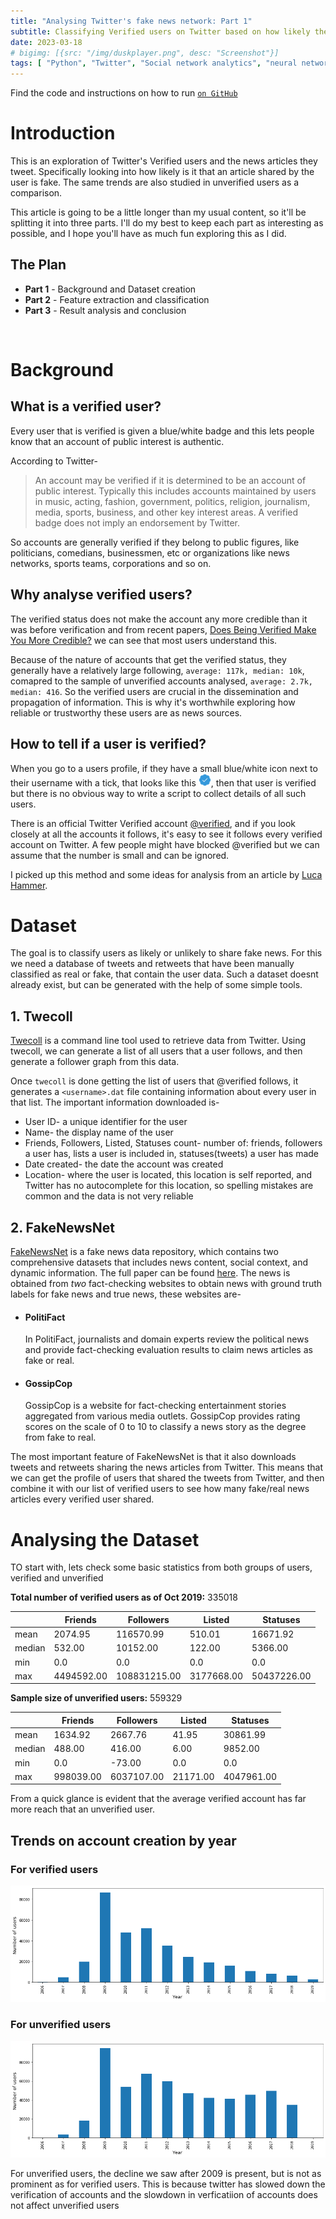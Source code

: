 ```yaml
---
title: "Analysing Twitter's fake news network: Part 1"
subtitle: Classifying Verified users on Twitter based on how likely they are to share Fake News articles
date: 2023-03-18
# bigimg: [{src: "/img/duskplayer.png", desc: "Screenshot"}]
tags: [ "Python", "Twitter", "Social network analytics", "neural network", "deep learning" ]
---
```


Find the code and instructions on how to run [`on GitHub`](https://github.com/Aveek-Saha/TwitterFakeNet) 

<!--more-->
 
# Introduction
This is an exploration of Twitter's Verified users and the news articles they tweet. Specifically looking into how likely is it that an article shared by the user is fake. The same trends are also studied in unverified users as a comparison.

This article is going to be a little longer than my usual content, so it'll be splitting it into three parts. I'll do my best to keep each part as interesting as possible, and I hope you'll have as much fun exploring this as I did.

## The Plan
* **Part 1** - Background and Dataset creation
* **Part 2** - Feature extraction and classification
* **Part 3** - Result analysis and conclusion

<br>

# Background
## What is a verified user?
Every user that is verified is given a blue/white badge and this lets people know that an account of public interest is authentic.

According to Twitter-
> An account may be verified if it is determined to be an account of public interest. Typically this includes accounts maintained by users in music, acting, fashion, government, politics, religion, journalism, media, sports, business, and other key interest areas. A verified badge does not imply an endorsement by Twitter.

So accounts are generally verified if they belong to public figures, like politicians, comedians, businessmen, etc or organizations like news networks, sports teams, corporations and so on.


## Why analyse verified users?
The verified status does not make the account any more credible than it was before verification and from recent papers, [Does Being Verified Make You More Credible?](https://security.cs.georgetown.edu/~tavish/twitter-credibility-chi2019.pdf) we can see that most users understand this.

Because of the nature of accounts that get the verified status, they generally have a relatively large following, `average: 117k, median: 10k`, comapred to the sample of unverified accounts analysed, `average: 2.7k, median: 416`. So the verified users are crucial in the dissemination and propagation of information. This is why it's worthwhile exploring how reliable or trustworthy these users are as news sources.

## How to tell if a user is verified?
When you go to a users profile, if they have a small blue/white icon next to their username with a tick, that looks like this <img src="https://github.com/Aveek-Saha/TwitterFakeNet/blob/master/figures/verified.png" width="20" title="verified icon">, then that user is verified but there is no obvious way to write a script to collect details of all such users.

There is an official Twitter Verified account [@verified](https://twitter.com/verified), and if you look closely at all the accounts it follows, it's easy to see it follows every verified account on Twitter. A few people might have blocked @verified but we can assume that the number is small and can be ignored. 

I picked up this method and some ideas for analysis from an article by [Luca Hammer](https://medium.com/startup-grind/analyzing-205-718-verified-twitter-users-cf0811781ac8).


# Dataset
The goal is to classify users as likely or unlikely to share fake news. For this we need a database of tweets and retweets that have been manually classified as real or fake, that contain the user data. Such a dataset doesnt already exist, but can be generated with the help of some simple tools.

## 1. Twecoll
[Twecoll](https://github.com/jdevoo/twecoll) is a command line tool used to retrieve data from Twitter. Using twecoll, we can generate a list of all users that a user follows, and then generate a follower graph from this data.

Once `twecoll` is done getting the list of users that @verified follows, it generates a `<username>.dat` file containing information about every user in that list. The important information downloaded is-
- User ID- a unique identifier for the user
- Name- the display name of the user
- Friends, Followers, Listed, Statuses count- number of: friends, followers a user has, lists a user is included in, statuses(tweets) a user has made
- Date created- the date the account was created
- Location- where the user is located, this location is self reported, and Twitter has no autocomplete for this location, so spelling mistakes are common and the data is not very reliable

## 2. FakeNewsNet
[FakeNewsNet](https://github.com/KaiDMML/FakeNewsNet) is a fake news data repository, which contains two comprehensive datasets that includes news content, social context, and dynamic information. The full paper can be found [here](https://arxiv.org/pdf/1809.01286.pdf). The news is obtained from *two* fact-checking websites to obtain news with ground truth labels for fake news and true news, these websites are-

- #### PolitiFact
	 In PolitiFact, journalists and domain experts review the political news and provide fact-checking evaluation results to claim news articles as fake or real.
- #### GossipCop
	 GossipCop is a website for fact-checking entertainment stories aggregated from various media outlets. GossipCop provides rating scores on the
scale of 0 to 10 to classify a news story as the degree from fake to real.

The most important feature of FakeNewsNet is that it also downloads tweets and retweets sharing the news articles from Twitter. This means that we can get the profile of users that shared the tweets from Twitter, and then combine it with our list of verified users to see how many fake/real news articles every verified user shared.


# Analysing the Dataset
TO start with, lets check some basic statistics from both groups of users, verified and unverified


**Total number of verified users as of Oct 2019:** 335018
 

|        | Friends    | Followers    | Listed     | Statuses    |
|--------|------------|--------------|------------|-------------|
| mean   | 2074.95    | 116570.99    | 510.01     | 16671.92    |
| median | 532.00     | 10152.00     | 122.00     | 5366.00     |
| min    | 0.0        | 0.0          | 0.0        | 0.0         |
| max    | 4494592.00 | 108831215.00 | 3177668.00 | 50437226.00 |


**Sample size of unverified users:** 559329
 

|        | Friends    | Followers    | Listed     | Statuses    |
|--------|------------|--------------|------------|-------------|
| mean   | 1634.92    | 2667.76      | 41.95      | 30861.99    |
| median | 488.00     | 416.00       | 6.00       | 9852.00     |
| min    | 0.0        | -73.00       | 0.0        | 0.0         |
| max    | 998039.00  | 6037107.00   | 21171.00   | 4047961.00  |

From a quick glance is evident that the average verified account has far more reach that an unverified user.

## Trends on account creation by year
<!-- {{< gallery caption-position="center" caption-effect="fade" >}}
    {{< figure link="/twitterfakenet/by_year.png" caption="Verified users" width="400px" caption-position="bottom" >}}
    {{< figure link="/twitterfakenet/unverified_by_year.png" caption="Unverified users" width="400px" caption-position="bottom" >}}
{{< /gallery >}} -->

### For verified users

![Verified users](/twitterfakenet/by_year.png)

### For unverified users
![Unverified users](/twitterfakenet/unverified_by_year.png)

For unverified users, the decline we saw after 2009 is present, but is not as prominent as for verified users. This is because twitter has slowed down the verification of accounts and the slowdown in verficatiion of accounts does not affect unverified users

<!-- {{< highlight javascript >}}
{{< / highlight >}} -->
<br>


